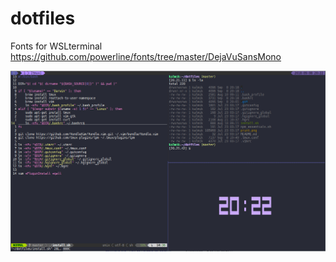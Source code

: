# dotfiles
Fonts for WSLterminal
https://github.com/powerline/fonts/tree/master/DejaVuSansMono

![Print](print.png)
